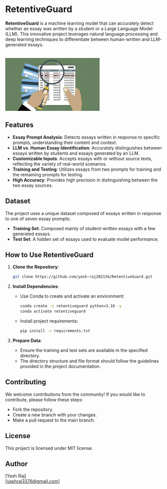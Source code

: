 
# RetentiveGuard

**RetentiveGuard** is a machine learning model that can accurately detect whether an essay was written by a student or a Large Language Model (LLM). This innovative project leverages natural language processing and deep learning techniques to differentiate between human-written and LLM-generated essays.
<br><br><br>
![](image.jpeg)
## Features

- **Essay Prompt Analysis**: Detects essays written in response to specific prompts, understanding their content and context.
- **LLM vs. Human Essay Identification**: Accurately distinguishes between essays written by students and essays generated by an LLM.
- **Customizable Inputs**: Accepts essays with or without source texts, reflecting the variety of real-world scenarios.
- **Training and Testing**: Utilizes essays from two prompts for training and the remaining prompts for testing.
- **High Accuracy**: Provides high precision in distinguishing between the two essay sources.

## Dataset

The project uses a unique dataset composed of essays written in response to one of seven essay prompts:

- **Training Set**: Composed mainly of student-written essays with a few generated essays.
- **Test Set**: A hidden set of essays used to evaluate model performance.

## How to Use RetentiveGuard

1. **Clone the Repository**:
    ```bash
    git clone https://github.com/yash-raj202134/RetentiveGuard.git
    ```

2. **Install Dependencies**:
    - Use Conda to create and activate an environment:
        ```bash
        conda create -n retentiveguard python=3.10 -y
        conda activate retentiveguard
        ```
    - Install project requirements:
        ```bash
        pip install -r requirements.txt
        ```

3. **Prepare Data**:
    - Ensure the training and test sets are available in the specified directory.
    - The directory structure and file format should follow the guidelines provided in the project documentation.

## Contributing

We welcome contributions from the community! If you would like to contribute, please follow these steps:

- Fork the repository.
- Create a new branch with your changes.
- Make a pull request to the main branch.

## License

This project is licensed under MIT license.

## Author

[Yash Raj]  
[yashraj3376@gmail.com]

